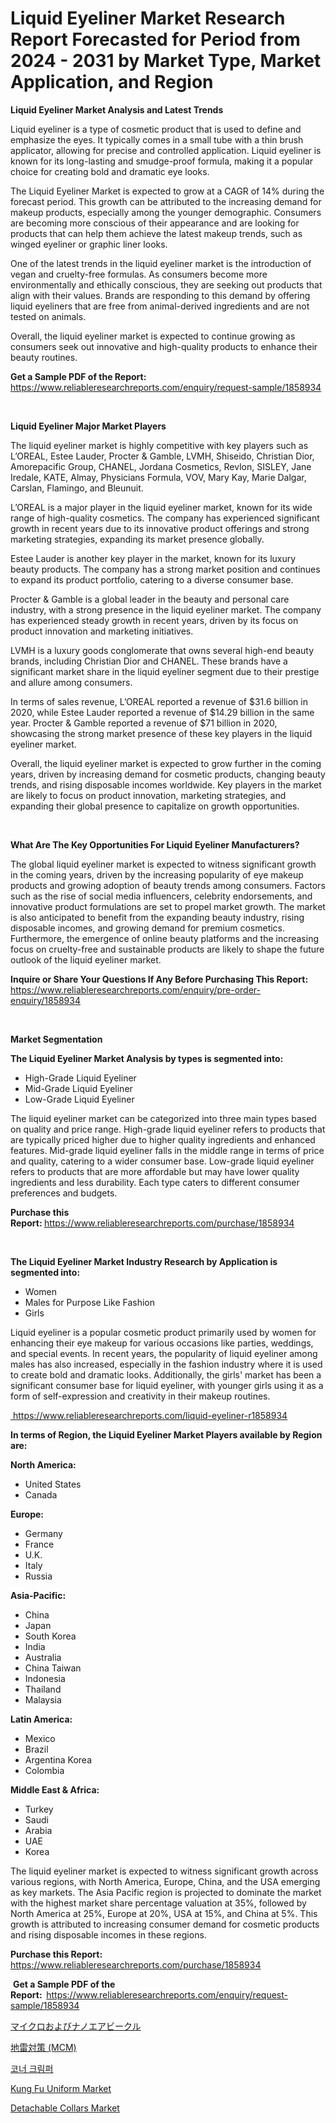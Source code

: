 <p><h1>Liquid Eyeliner Market Research Report Forecasted for Period from 2024 -  2031 by Market Type, Market Application, and Region</h1></p><p><strong>Liquid Eyeliner Market Analysis and Latest Trends</strong></p>
<p><p>Liquid eyeliner is a type of cosmetic product that is used to define and emphasize the eyes. It typically comes in a small tube with a thin brush applicator, allowing for precise and controlled application. Liquid eyeliner is known for its long-lasting and smudge-proof formula, making it a popular choice for creating bold and dramatic eye looks.</p><p>The Liquid Eyeliner Market is expected to grow at a CAGR of 14% during the forecast period. This growth can be attributed to the increasing demand for makeup products, especially among the younger demographic. Consumers are becoming more conscious of their appearance and are looking for products that can help them achieve the latest makeup trends, such as winged eyeliner or graphic liner looks.</p><p>One of the latest trends in the liquid eyeliner market is the introduction of vegan and cruelty-free formulas. As consumers become more environmentally and ethically conscious, they are seeking out products that align with their values. Brands are responding to this demand by offering liquid eyeliners that are free from animal-derived ingredients and are not tested on animals.</p><p>Overall, the liquid eyeliner market is expected to continue growing as consumers seek out innovative and high-quality products to enhance their beauty routines.</p></p>
<p><strong>Get a Sample PDF of the Report:&nbsp;</strong> <a href="https://www.reliableresearchreports.com/enquiry/request-sample/1858934">https://www.reliableresearchreports.com/enquiry/request-sample/1858934</a></p>
<p>&nbsp;</p>
<p><strong>Liquid Eyeliner Major Market Players</strong></p>
<p><p>The liquid eyeliner market is highly competitive with key players such as L’OREAL, Estee Lauder, Procter & Gamble, LVMH, Shiseido, Christian Dior, Amorepacific Group, CHANEL, Jordana Cosmetics, Revlon, SISLEY, Jane Iredale, KATE, Almay, Physicians Formula, VOV, Mary Kay, Marie Dalgar, Carslan, Flamingo, and Bleunuit. </p><p>L’OREAL is a major player in the liquid eyeliner market, known for its wide range of high-quality cosmetics. The company has experienced significant growth in recent years due to its innovative product offerings and strong marketing strategies, expanding its market presence globally.</p><p>Estee Lauder is another key player in the market, known for its luxury beauty products. The company has a strong market position and continues to expand its product portfolio, catering to a diverse consumer base.</p><p>Procter & Gamble is a global leader in the beauty and personal care industry, with a strong presence in the liquid eyeliner market. The company has experienced steady growth in recent years, driven by its focus on product innovation and marketing initiatives.</p><p>LVMH is a luxury goods conglomerate that owns several high-end beauty brands, including Christian Dior and CHANEL. These brands have a significant market share in the liquid eyeliner segment due to their prestige and allure among consumers.</p><p>In terms of sales revenue, L’OREAL reported a revenue of $31.6 billion in 2020, while Estee Lauder reported a revenue of $14.29 billion in the same year. Procter & Gamble reported a revenue of $71 billion in 2020, showcasing the strong market presence of these key players in the liquid eyeliner market. </p><p>Overall, the liquid eyeliner market is expected to grow further in the coming years, driven by increasing demand for cosmetic products, changing beauty trends, and rising disposable incomes worldwide. Key players in the market are likely to focus on product innovation, marketing strategies, and expanding their global presence to capitalize on growth opportunities.</p></p>
<p>&nbsp;</p>
<p><strong>What Are The Key Opportunities For Liquid Eyeliner Manufacturers?</strong></p>
<p><p>The global liquid eyeliner market is expected to witness significant growth in the coming years, driven by the increasing popularity of eye makeup products and growing adoption of beauty trends among consumers. Factors such as the rise of social media influencers, celebrity endorsements, and innovative product formulations are set to propel market growth. The market is also anticipated to benefit from the expanding beauty industry, rising disposable incomes, and growing demand for premium cosmetics. Furthermore, the emergence of online beauty platforms and the increasing focus on cruelty-free and sustainable products are likely to shape the future outlook of the liquid eyeliner market.</p></p>
<p><strong>Inquire or Share Your Questions If Any Before Purchasing This Report:</strong> <a href="https://www.reliableresearchreports.com/enquiry/pre-order-enquiry/1858934">https://www.reliableresearchreports.com/enquiry/pre-order-enquiry/1858934</a></p>
<p>&nbsp;</p>
<p><strong>Market Segmentation</strong></p>
<p><strong>The Liquid Eyeliner Market Analysis by types is segmented into:</strong></p>
<p><ul><li>High-Grade Liquid Eyeliner</li><li>Mid-Grade Liquid Eyeliner</li><li>Low-Grade Liquid Eyeliner</li></ul></p>
<p><p>The liquid eyeliner market can be categorized into three main types based on quality and price range. High-grade liquid eyeliner refers to products that are typically priced higher due to higher quality ingredients and enhanced features. Mid-grade liquid eyeliner falls in the middle range in terms of price and quality, catering to a wider consumer base. Low-grade liquid eyeliner refers to products that are more affordable but may have lower quality ingredients and less durability. Each type caters to different consumer preferences and budgets.</p></p>
<p><strong>Purchase this Report:&nbsp;</strong><a href="https://www.reliableresearchreports.com/purchase/1858934">https://www.reliableresearchreports.com/purchase/1858934</a></p>
<p>&nbsp;</p>
<p><strong>The Liquid Eyeliner Market Industry Research by Application is segmented into:</strong></p>
<p><ul><li>Women</li><li>Males for Purpose Like Fashion</li><li>Girls</li></ul></p>
<p><p>Liquid eyeliner is a popular cosmetic product primarily used by women for enhancing their eye makeup for various occasions like parties, weddings, and special events. In recent years, the popularity of liquid eyeliner among males has also increased, especially in the fashion industry where it is used to create bold and dramatic looks. Additionally, the girls' market has been a significant consumer base for liquid eyeliner, with younger girls using it as a form of self-expression and creativity in their makeup routines.</p></p>
<p><a href="https://www.reliableresearchreports.com/liquid-eyeliner-r1858934">&nbsp;https://www.reliableresearchreports.com/liquid-eyeliner-r1858934</a></p>
<p><strong>In terms of Region, the Liquid Eyeliner Market Players available by Region are:</strong></p>
<p>
    <p> <strong> North America: </strong>
        <ul>
            <li>United States</li>
            <li>Canada</li>
        </ul>
        </p> 
    <p> <strong> Europe: </strong>
        <ul>
            <li>Germany</li>
            <li>France</li>
            <li>U.K.</li>
            <li>Italy</li>
            <li>Russia</li>
        </ul>
        </p> 
    <p> <strong> Asia-Pacific: </strong>
        <ul>
            <li>China</li>
            <li>Japan</li>
            <li>South Korea</li>
            <li>India</li>
            <li>Australia</li>
            <li>China Taiwan</li>
            <li>Indonesia</li>
            <li>Thailand</li>
            <li>Malaysia</li>
        </ul>
        </p> 
    <p> <strong> Latin America: </strong>
        <ul>
            <li>Mexico</li>
            <li>Brazil</li>
            <li>Argentina Korea</li>
            <li>Colombia</li>
        </ul>
        </p> 
    <p> <strong> Middle East & Africa: </strong>
        <ul>
            <li>Turkey</li>
            <li>Saudi</li>
            <li>Arabia</li>
            <li>UAE</li>
            <li>Korea</li>
        </ul>
    </p>
    </p>
<p><p>The liquid eyeliner market is expected to witness significant growth across various regions, with North America, Europe, China, and the USA emerging as key markets. The Asia Pacific region is projected to dominate the market with the highest market share percentage valuation at 35%, followed by North America at 25%, Europe at 20%, USA at 15%, and China at 5%. This growth is attributed to increasing consumer demand for cosmetic products and rising disposable incomes in these regions.</p></p>
<p><strong>Purchase this Report: </strong><a href="https://www.reliableresearchreports.com/purchase/1858934">https://www.reliableresearchreports.com/purchase/1858934</a></p>
<p>&nbsp;<strong>Get a Sample PDF of the Report:&nbsp;&nbsp;</strong><a href="https://www.reliableresearchreports.com/enquiry/request-sample/1858934">https://www.reliableresearchreports.com/enquiry/request-sample/1858934</a></p>
<p><strong></strong></p>
<p><p><a href="https://github.com/roulaayoub-saad/Market-Research-Report-List-1/blob/main/5992708141896.md">マイクロおよびナノエアビークル</a></p><p><a href="https://github.com/schmahlson/Market-Research-Report-List-2/blob/main/9142055141897.md">地雷対策 (MCM)</a></p><p><a href="https://github.com/lzrvbyqzftro57/Market-Research-Report-List-2/blob/main/9672321149727.md">코너 크림퍼</a></p><p><a href="https://github.com/okotobwrhuteie/Market-Research-Report-List-3/blob/main/kung-fu-uniform-market.md">Kung Fu Uniform Market</a></p><p><a href="https://github.com/LeilaniWyman2021/Market-Research-Report-List-1/blob/main/detachable-collars-market.md">Detachable Collars Market</a></p></p>